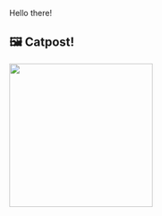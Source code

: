 Hello there!



## 🖼️ Catpost!

<sub>
    <img src="https://cdn2.thecatapi.com/images/ErPMMvcv2.jpg" height="256">
</sub>

